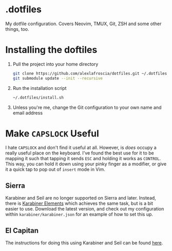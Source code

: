 .dotfiles
=========

My dotfile configuration. Covers Neovim, TMUX, Git, ZSH and some other things, too.

# Installing the doftiles

1. Pull the project into your home directory
   ```bash
   git clone https://github.com/alexlafroscia/dotfiles.git ~/.dotfiles
   git submodule update --init --recursive
   ```

2. Run the installation script
   ```bash
   ~/.dotfiles/install.sh
   ```

3. Unless you're me, change the Git configuration to your own name and email address

# Make `CAPSLOCK` Useful

I hate `CAPSLOCK` and don't find it useful at all. However, is _does_ occupy a really useful place on the keyboard.  I've found the best use for it to be mapping it such that tapping it sends `ESC` and holding it works as `CONTROL`.  This way, you can hold it down using your pinky finger as a modifier, or give it a quick tap to pop out of `insert` mode in Vim.

## Sierra

Karabiner and Seil are no longer supported on Sierra and later. Instead, there is [Karabiner Elements][karabiner-elements] which achieves the same task, but is a bit easier to use.  Download the latest version, and check out my configuration within `karabiner/karabiner.json` for an example of how to set this up.

## El Capitan

The instructions for doing this using Karabiner and Seil can be found [here][el-capitan-capslock-config].

[el-capitan-capslock-config]: https://gist.github.com/arbelt/b91e1f38a0880afb316dd5b5732759f1
[karabiner-elements]: https://github.com/tekezo/Karabiner-Elements
[karabiner-elements-sierra]: https://gist.github.com/chrismccord/2ea8d08a6f9347321f40e01205130987
